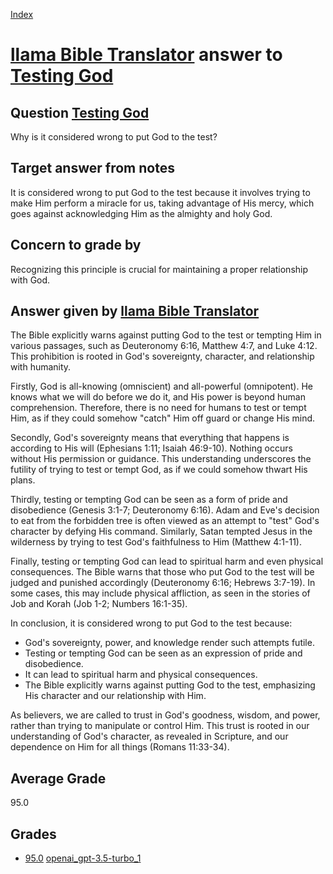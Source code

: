 
[Index](../../../index.md)
# [llama Bible Translator](../../answering_models/llama_Bible_Translator.md) answer to [Testing God](../../questions/Testing_God.md)

## Question [Testing God](../../questions/Testing_God.md)
Why is it considered wrong to put God to the test?

## Target answer from notes
It is considered wrong to put God to the test because it involves trying to make Him perform a miracle for us, taking advantage of His mercy, which goes against acknowledging Him as the almighty and holy God.

## Concern to grade by
Recognizing this principle is crucial for maintaining a proper relationship with God.

## Answer given by [llama Bible Translator](../../answering_models/llama_Bible_Translator.md)
The Bible explicitly warns against putting God to the test or tempting Him in various passages, such as Deuteronomy 6:16, Matthew 4:7, and Luke 4:12. This prohibition is rooted in God's sovereignty, character, and relationship with humanity.

Firstly, God is all-knowing (omniscient) and all-powerful (omnipotent). He knows what we will do before we do it, and His power is beyond human comprehension. Therefore, there is no need for humans to test or tempt Him, as if they could somehow "catch" Him off guard or change His mind.

Secondly, God's sovereignty means that everything that happens is according to His will (Ephesians 1:11; Isaiah 46:9-10). Nothing occurs without His permission or guidance. This understanding underscores the futility of trying to test or tempt God, as if we could somehow thwart His plans.

Thirdly, testing or tempting God can be seen as a form of pride and disobedience (Genesis 3:1-7; Deuteronomy 6:16). Adam and Eve's decision to eat from the forbidden tree is often viewed as an attempt to "test" God's character by defying His command. Similarly, Satan tempted Jesus in the wilderness by trying to test God's faithfulness to Him (Matthew 4:1-11).

Finally, testing or tempting God can lead to spiritual harm and even physical consequences. The Bible warns that those who put God to the test will be judged and punished accordingly (Deuteronomy 6:16; Hebrews 3:7-19). In some cases, this may include physical affliction, as seen in the stories of Job and Korah (Job 1-2; Numbers 16:1-35).

In conclusion, it is considered wrong to put God to the test because:

* God's sovereignty, power, and knowledge render such attempts futile.
* Testing or tempting God can be seen as an expression of pride and disobedience.
* It can lead to spiritual harm and physical consequences.
* The Bible explicitly warns against putting God to the test, emphasizing His character and our relationship with Him.

As believers, we are called to trust in God's goodness, wisdom, and power, rather than trying to manipulate or control Him. This trust is rooted in our understanding of God's character, as revealed in Scripture, and our dependence on Him for all things (Romans 11:33-34).

## Average Grade
95.0

## Grades
 * [95.0](./Testing_God_grades/openai_gpt-3.5-turbo_1.md) [openai_gpt-3.5-turbo_1](../../grading_models/openai_gpt-3.5-turbo_1.md)
